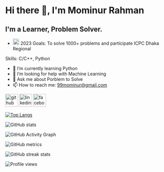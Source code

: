 # Hi there 👋, I'm Mominur Rahman
## I'm a Learner, Problem Solver.  

- <img class="emoji" alt="goal_net" height="20" width="20" src="https://github.githubassets.com/images/icons/emoji/unicode/1f945.png"> 2023 Goals: To solve 1000+ problems and participate ICPC Dhaka Regional 


Skills: C/C++, Python

- 🌱 I’m currently learning Python 
- 🤔 I’m looking for help with Machine Learning 
- 💬 Ask me about Porblem to Solve 
- 📫 How to reach me: 99mominur@gmail.com 


[<img src='https://cdn.jsdelivr.net/npm/simple-icons@3.0.1/icons/github.svg' alt='github' height='40'>](https://github.com/99mominur)  [<img src='https://cdn.jsdelivr.net/npm/simple-icons@3.0.1/icons/linkedin.svg' alt='linkedin' height='40'>](https://www.linkedin.com/in/99mominur/)  [<img src='https://cdn.jsdelivr.net/npm/simple-icons@3.0.1/icons/facebook.svg' alt='facebook' height='40'>](https://www.facebook.com/99mominur)  

[![Top Langs](https://github-readme-stats.vercel.app/api/top-langs/?username=99mominur)](https://github.com/anuraghazra/github-readme-stats)

![GitHub stats](https://github-readme-stats.vercel.app/api?username=99mominur&show_icons=true&count_private=true)  

![GitHub Activity Graph](https://activity-graph.herokuapp.com/graph?username=99mominur)  

![GitHub metrics](https://metrics.lecoq.io/99mominur)  

![GitHub streak stats](https://streak-stats.demolab.com/?user=99mominur)  

![Profile views](https://gpvc.arturio.dev/99mominur)  
